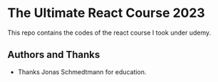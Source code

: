 
# The Ultimate React Course 2023
This repo contains the codes of the react course I took under udemy.


## Authors and Thanks

- Thanks Jonas Schmedtmann for education.

  
